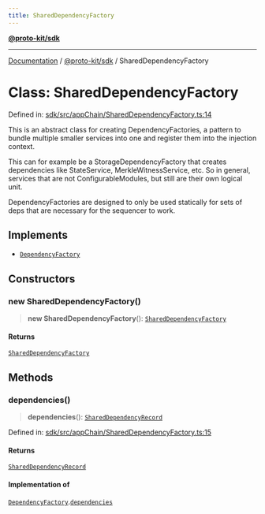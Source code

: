 ```yaml
---
title: SharedDependencyFactory
---
```


[**@proto-kit/sdk**](../README.md)

***

[Documentation](../../../README.md) / [@proto-kit/sdk](../README.md) / SharedDependencyFactory

# Class: SharedDependencyFactory

Defined in: [sdk/src/appChain/SharedDependencyFactory.ts:14](https://github.com/proto-kit/framework/blob/4d6b3b6da51b3edee0fbf25ce72c1f59ec61e891/packages/sdk/src/appChain/SharedDependencyFactory.ts#L14)

This is an abstract class for creating DependencyFactories, a pattern
to bundle multiple smaller services into one and register them into the
injection context.

This can for example be a StorageDependencyFactory that creates dependencies
like StateService, MerkleWitnessService, etc. So in general, services that
are not ConfigurableModules, but still are their own logical unit.

DependencyFactories are designed to only be used statically for sets of
deps that are necessary for the sequencer to work.

## Implements

- [`DependencyFactory`](../../common/interfaces/DependencyFactory.md)

## Constructors

### new SharedDependencyFactory()

> **new SharedDependencyFactory**(): [`SharedDependencyFactory`](SharedDependencyFactory.md)

#### Returns

[`SharedDependencyFactory`](SharedDependencyFactory.md)

## Methods

### dependencies()

> **dependencies**(): [`SharedDependencyRecord`](../interfaces/SharedDependencyRecord.md)

Defined in: [sdk/src/appChain/SharedDependencyFactory.ts:15](https://github.com/proto-kit/framework/blob/4d6b3b6da51b3edee0fbf25ce72c1f59ec61e891/packages/sdk/src/appChain/SharedDependencyFactory.ts#L15)

#### Returns

[`SharedDependencyRecord`](../interfaces/SharedDependencyRecord.md)

#### Implementation of

[`DependencyFactory`](../../common/interfaces/DependencyFactory.md).[`dependencies`](../../common/interfaces/DependencyFactory.md#dependencies)
